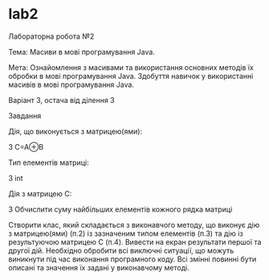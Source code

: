 # lab2
Лабораторна робота №2

Тема:  Масиви в мові програмування Java.

Мета:  Ознайомлення з масивами та використання основних методів їх обробки в мові програмування Java. Здобуття навичок у використанні масивів в мові програмування Java.

Варіант 3, остача від ділення 3

Завдання

Дія, що виконується з матрицею(ями): 

3 C=A⊕B 

Тип елементів матриці: 

3 int 

Дія з матрицею С: 

3 Обчислити суму найбільших елементів кожного рядка матриці 

Створити клас, який складається з виконавчого методу, що виконує дію з матрицею(ями) (п.2) із зазначеним типом елементів (п.3) та дію із результуючою матрицею С (п.4). Вивести на екран результати першої та другої дій. Необхідно обробити всі виключні ситуації, що можуть виникнути під час виконання програмного коду. Всі змінні повинні бути описані та значення їх задані у виконавчому методі.

